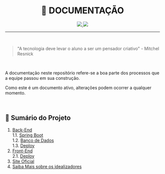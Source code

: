 <div style="display: inline_block">
    <h1 align="CENTER"> 📝 DOCUMENTAÇÃO </h1>
 

 

   <p align="center">
       <a href="https://github.com/RenToGen">
        <img src="https://img.shields.io/github/last-commit/RenToGen/Documentacao?color=black%20&label=Ultimo%20commit&logo=github&style=flat-square"/>
        </a>
        <img src="https://img.shields.io/github/contributors/RenToGen/Documentacao?color=black%20&label=Contribuidores&logo=github&style=flat-square"/>
        </p>


<hr size="3">

<br>

> "A tecnologia deve levar o aluno a ser um pensador criativo" - Mitchel Resnick

<br>

A documentação neste repositório refere-se a boa parte dos processos que a equipe passou em sua construção.

Como este é um documento ativo, alterações podem ocorrer a qualquer momento.

<br>

<a name="summary"></a>

## 📖 Sumário do Projeto

1. [Back-End](https://github.com/RenToGen/Back-End)<br>
    1.1. [Spring Boot](https://github.com/RenToGen/Back-End/tree/main/spring)<br>
    1.2. [Banco de Dados](https://github.com/RenToGen/Back-End/tree/main/bancoDeDados)<br>
    1.3. [Deploy](https://github.com/RenToGen/deploy_BackEnd)
2. [Front-End](https://github.com/RenToGen/Front-End)<br>
    2.1. [Deploy](https://github.com/RenToGen/deploy-front)
3. [Site Oficial](https://rentogen.netlify.app/)
4. [Saiba Mais sobre os idealizadores](https://linktr.ee/rentogen)
